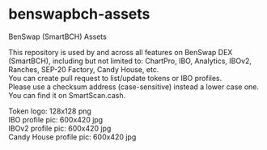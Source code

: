 # benswapbch-assets
BenSwap (SmartBCH) Assets

This repository is used by and across all features on BenSwap DEX (SmartBCH), including but not limited to: ChartPro, IBO, Analytics, IBOv2, Ranches, SEP-20 Factory, Candy House, etc.<br/>
You can create pull request to list/update tokens or IBO profiles.<br/>
Please use a checksum address (case-sensitive) instead a lower case one. You can find it on SmartScan.cash.

Token logo: 128x128 png<br/>
IBO profile pic: 600x420 jpg<br/>
IBOv2 profile pic: 600x420 jpg<br/>
Candy House profile pic: 600x420 jpg<br/>
